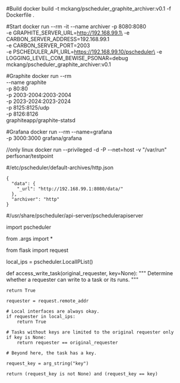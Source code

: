 #Build
docker build -t mckang/pscheduler_graphite_archiver:v0.1 -f Dockerfile .

#Start
docker run --rm  -it --name archiver -p 8080:8080\
 -e GRAPHITE_SERVER_URL=http://192.168.99.1\
 -e CARBON_SERVER_ADDRESS=192.168.99.1\
 -e CARBON_SERVER_PORT=2003\
 -e PSCHEDULER_API_URL=https://192.168.99.10/pscheduler\
 -e LOGGING_LEVEL_COM_BEWISE_PSONAR=debug\
 mckang/pscheduler_graphite_archiver:v0.1
 
 #Graphite
 docker run --rm\
 --name graphite\
 -p 80:80\
 -p 2003-2004:2003-2004\
 -p 2023-2024:2023-2024\
 -p 8125:8125/udp\
 -p 8126:8126\
 graphiteapp/graphite-statsd
 
#Grafana
docker run --rm --name=grafana\
 -p 3000:3000 grafana/grafana
 
//only linux 
docker run --privileged -d -P --net=host -v "/var/run" perfsonar/testpoint


#/etc/pscheduler/default-archives/http.json

    {
      "data": {
        "_url": "http://192.168.99.1:8080/data/"
      },
      "archiver": "http"
    }

#/usr/share/pscheduler/api-server/pschedulerapiserver

import pscheduler

from .args import *

from flask import request

local_ips = pscheduler.LocalIPList()

def access_write_task(original_requester, key=None):
    """
    Determine whether a requester can write to a task or its runs.
    """

    return True

    requester = request.remote_addr

    # Local interfaces are always okay.
    if requester in local_ips:
        return True

    # Tasks without keys are limited to the original requester only
    if key is None:
        return requester == original_requester

    # Beyond here, the task has a key.  

    request_key = arg_string("key")

    return (request_key is not None) and (request_key == key)

    
    